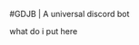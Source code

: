 #GDJB | A universal discord bot



































































what do i put here
